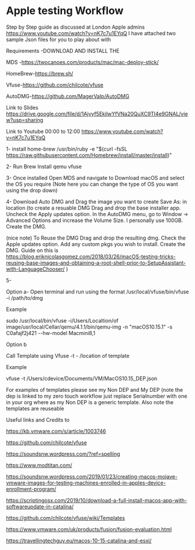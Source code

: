 # Apple testing Workflow
Step by Step guide as discussed at London Apple admins https://www.youtube.com/watch?v=nK7c7u1EYqQ
I have attached two sample Json files for you to play about with

Requirements -DOWNLOAD AND INSTALL THE 

MDS -https://twocanoes.com/products/mac/mac-deploy-stick/

HomeBrew-https://brew.sh/

Vfuse-https://github.com/chilcote/vfuse

AutoDMG-https://github.com/MagerValp/AutoDMG

Link to Slides
https://drive.google.com/file/d/1Ajvyf5EkilwYfVNa20QuXC9TI4e9GNAL/view?usp=sharing

Link to Youtube 00:00 to 12:00
https://www.youtube.com/watch?v=nK7c7u1EYqQ

1- 
install home-brew  /usr/bin/ruby -e "$(curl -fsSL https://raw.githubusercontent.com/Homebrew/install/master/install)"

2- 
Run Brew Install qemu vfuse

3-
Once installed Open MDS and navigate to  Download macOS and select the OS you require
(Note here you can change the type of OS you want using the drop down)

4-
Download  Auto DMG and Drag the image you want to create
Save As: in location
(to create a resuable DMG
Drag and drop the base installer app.
Uncheck the Apply updates option.
In the AutoDMG menu, go to Window -> Advanced Options and increase the Volume Size. I personally use 100GB.
Create the DMG.

(nice note)
To Reuse the DMG
Drag and drop the resulting dmg.
Check the Apple updates option.
Add any custom pkgs you wish to install.
Create the DMG.
Guide on this is https://blog.eriknicolasgomez.com/2018/03/26/macOS-testing-tricks-reusing-base-images-and-obtaining-a-root-shell-prior-to-SetupAssistant-with-LanguageChooser/
)

5-

Option a- Open terminal and run using the format
/usr/local/vfuse/bin/vfuse -i /path/to/dmg

Example 

sudo /usr/local/bin/vfuse  -i/Users/Localtion/of image/usr/local/Cellar/qemu/4.1.1/bin/qemu-img -n "macOS10.15.1" -s C0afajf2j421 --hw-model Macmini8,1

Option b

Call Template using Vfuse -t - /location of template


Example

vfuse -t /Users/cdevice/Documents/VM/MacOS10.15_DEP.json


For examples of templates please see my Non DEP and My DEP (note the dep is linked to my zero touch workflow just replace Serialnumber with one in your org where as my Non DEP is a generic template. Also note the templates are reuseable








Useful links and Credits to

https://kb.vmware.com/s/article/1003746

https://github.com/chilcote/vfuse

https://soundsnw.wordpress.com/?ref=spelling

https://www.modtitan.com/

https://soundsnw.wordpress.com/2019/01/23/creating-macos-mojave-vmware-images-for-testing-machines-enrolled-in-apples-device-enrollment-program/

https://scriptingosx.com/2019/10/download-a-full-install-macos-app-with-softwareupdate-in-catalina/

https://github.com/chilcote/vfuse/wiki/Templates

https://www.vmware.com/uk/products/fusion/fusion-evaluation.html

https://travellingtechguy.eu/macos-10-15-catalina-and-esxi/

